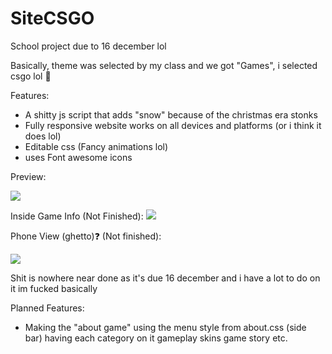 # SiteCSGO
School project due to 16 december lol

Basically, theme was selected by  my class and we got "Games", i selected csgo lol 🤔

Features:
- A shitty js script that adds "snow" because of the christmas era stonks
- Fully responsive website works on all devices and platforms (or i think it does lol)
- Editable css (Fancy animations lol)
- uses Font awesome icons

Preview: 

<img src="https://media.discordapp.net/attachments/692690987696390216/918655884656271370/unknown.png?width=1353&height=684">


Inside Game Info (Not Finished):
<img src="https://media.discordapp.net/attachments/692690987696390216/918655607052075038/unknown.png?width=1346&height=684">


Phone View (ghetto)❓ (Not finished):

<img src="https://media.discordapp.net/attachments/692690987696390216/918656331295117332/unknown.png?width=412&height=684">


Shit is nowhere near done as it's due 16 december and i have a lot to do on it im fucked basically

Planned Features:
- Making the "about game" using the menu style from about.css (side bar) having each category on it gameplay skins game story etc.
